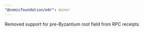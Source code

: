 ```yaml
---
"@nomicfoundation/edr": minor
---
```


Removed support for pre-Byzantium root field from RPC receipts
